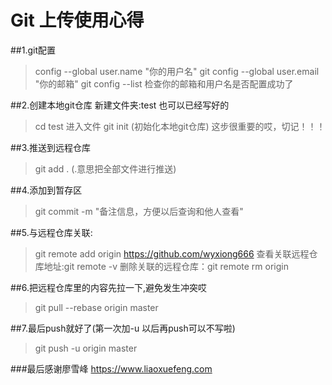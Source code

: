 # Git 上传使用心得
 ##1.git配置
   >config --global user.name "你的用户名"
   >git config --global user.email "你的邮箱"
    git config --list 检查你的邮箱和用户名是否配置成功了

 ##2.创建本地git仓库
   新建文件夹:test 也可以已经写好的
   >cd test 进入文件
   git init (初始化本地git仓库) 这步很重要的哎，切记！！！

   ##3.推送到远程仓库
   >git add .  (.意思把全部文件进行推送)

   ##4.添加到暂存区
   >git commit -m "备注信息，方便以后查询和他人查看"

   ##5.与远程仓库关联:
   >git remote add origin https://github.com/wyxiong666
    查看关联远程仓库地址:git remote -v
   删除关联的远程仓库：git remote rm origin

   ##6.把远程仓库里的内容先拉一下,避免发生冲突哎
   >git pull --rebase origin master

   ##7.最后push就好了(第一次加-u 以后再push可以不写啦)
   >git push -u origin master

###最后感谢廖雪峰 https://www.liaoxuefeng.com
